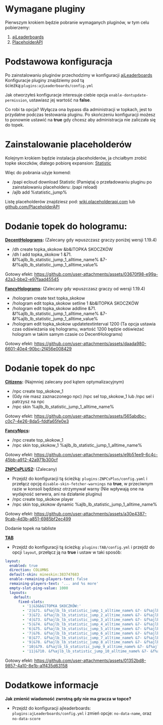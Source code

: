 # Wymagane pluginy

Pierwszym krokiem będzie pobranie wymaganych pluginów, w tym celu pobierzemy:
1. [ajLeaderboards](https://modrinth.com/plugin/ajleaderboards/versions)
2. [PlaceholderAPI](https://hangar.papermc.io/HelpChat/PlaceholderAPI/versions)

# Podstawowa konfiguracja 

Po zainstalowaniu pluginów przechodzimy w konfiguracji [ajLeaderboards](https://modrinth.com/plugin/ajleaderboards/versions)
Konfiguracje pluginy znajdziemy pod tą ścieżką:``plugins:ajLeaderboards/config.yml``

Jak otworzyłeś konfiguracje interesuje ciebie opcja ``enable-dontupdate-permission``, ustawiasz jej wartość na **false**.

Co robi ta opcja? Wyłącza ona bypass dla administracji w topkach, jest to przydatne podczas testowania pluginu. Po skończeniu konfiguracji możesz to ponownie ustawić na **true** gdy chcesz aby administracja nie zaliczała się do topek.

# Zainstalowanie placeholderów

Kolejnym krokiem będzie instalacja placeholderów, ja chciałbym zrobić topke skoczków, dlatego pobiorę expansion: [Statistic](https://api.extendedclip.com/expansions/statistic/)

Więc do pobrania użyje komend:
- /papi ecloud download Statistic (Pamiętaj o przeładowaniu pluginu po zainstalowaniu placeholderu: /papi reload)
- /ajlb add %statistic_jump%

Listę placeholderów znajdziesz pod: [wiki.placeholderapi.com](https://wiki.placeholderapi.com/users/placeholder-list/) lub [github.com/PlaceholderAPI](https://github.com/PlaceholderAPI/PlaceholderAPI/wiki/Placeholders)

# Dodanie topek do hologramu:

**[DecentHolograms](https://modrinth.com/plugin/decentholograms):** (Zalecany gdy wpuszczasz graczy poniżej wersji 1.19.4)

- /dh create topka_skokow &b&lTOPKA SKOCZKÓW
- /dh l add topka_skokow 1 &71. &f%ajlb_lb_statistic_jump_1_alltime_name% &7- &f%ajlb_lb_statistic_jump_1_alltime_value%

Gotowy efekt: https://github.com/user-attachments/assets/03670f98-e99a-42a3-bbe2-e97faad45545

**[FancyHolograms](https://modrinth.com/plugin/fancyholograms):** (Zalecany gdy wpuszczasz graczy od wersji 1.19.4)

- /hologram create text topka_skokow
- /hologram edit topka_skokow setline 1 &b&lTOPKA SKOCZKÓW
- /hologram edit topka_skokow addline &71. &f%ajlb_lb_statistic_jump_1_alltime_name% &7- &f%ajlb_lb_statistic_jump_1_alltime_value%
- /hologram edit topka_skokow updatetextinterval 1200 (Ta opcja ustawia czas odświeżania się hologramu, wartość 1200 będzie odświeżać hologram w takim samym czasie co DecentHolograms)

Gotowy efekt: https://github.com/user-attachments/assets/daada980-6601-40e4-90bc-2f456e008429

# Dodanie topek do npc

**[Citizens](https://ci.citizensnpcs.co/job/citizens2/):** (Najmniej zalecany pod kątem optymalizacyjnym)

- /npc create top_skokow_1
- (Gdy nie masz zaznaczonego npc) /npc sel top_skokow_1 lub /npc sel i patrzysz na npc
- /npc skin %ajlb_lb_statistic_jump_1_alltime_name%

Gotowy efekt: https://github.com/user-attachments/assets/565abdbc-c0c7-4e26-8da5-fddfa65fe0e3

**[FancyNpcs](https://modrinth.com/plugin/fancynpcs):**

- /npc create top_skokow_1
- /npc skin top_skokow_1 %ajlb_lb_statistic_jump_1_alltime_name%

Gotowy efekt: https://github.com/user-attachments/assets/e9b51ee9-6c4c-45bb-a912-42a971b300cf

**[ZNPCsPLUS2](https://modrinth.com/plugin/znpcsplus):** (Zalecany) 

- Przejdź do konfiguracji tą ścieżką: ``plugins:ZNPCsPlus/config.yaml`` i przełącz opcję ``disable-skin-fetcher-warnings`` na **true**, w przeciwnym razie w konsoli będziesz otrzymywał warny (Nie wpływają one na wydajność serwera, ani na działanie pluginu)
- /npc create top_skokow player
- /npc skin top_skokow dynamic %ajlb_lb_statistic_jump_1_alltime_name% 

Gotowy efekt: https://github.com/user-attachments/assets/a30e4387-9cab-4d3b-a851-6985bf2ec499

Dodanie topek na tabliste

**[TAB](https://modrinth.com/plugin/tab-was-taken)**

- Przejdź do konfiguracji tą ścieżką: ``plugins:TAB/config.yml`` i przejdź do opcji ``layout``, przełącz ją na **true** i ustaw w taki sposób:

```yml
layout:
  enabled: true
  direction: COLUMNS
  default-skin: mineskin:383747683
  enable-remaining-players-text: false
  remaining-players-text: '... and %s more'
  empty-slot-ping-value: 1000
  layouts:
    default:
      fixed-slots:
        - '1|&3&b&lTOPKA SKOCZKÓW:'
        - '2|&71. &f%ajlb_lb_statistic_jump_1_alltime_name% &7- &f%ajlb_lb_statistic_jump_1_alltime_value%'
        - '3|&72. &f%ajlb_lb_statistic_jump_2_alltime_name% &7- &f%ajlb_lb_statistic_jump_2_alltime_value%'
        - '4|&73. &f%ajlb_lb_statistic_jump_3_alltime_name% &7- &f%ajlb_lb_statistic_jump_3_alltime_value%'
        - '5|&74. &f%ajlb_lb_statistic_jump_4_alltime_name% &7- &f%ajlb_lb_statistic_jump_4_alltime_value%'
        - '6|&75. &f%ajlb_lb_statistic_jump_5_alltime_name% &7- &f%ajlb_lb_statistic_jump_5_alltime_value%'
        - '7|&76. &f%ajlb_lb_statistic_jump_6_alltime_name% &7- &f%ajlb_lb_statistic_jump_6_alltime_value%'
        - '8|&77. &f%ajlb_lb_statistic_jump_7_alltime_name% &7- &f%ajlb_lb_statistic_jump_7_alltime_value%'
        - '9|&78. &f%ajlb_lb_statistic_jump_8_alltime_name% &7- &f%ajlb_lb_statistic_jump_8_alltime_value%'
        - '10|&79. &f%ajlb_lb_statistic_jump_9_alltime_name% &7- &f%ajlb_lb_statistic_jump_9_alltime_value%'
        - '11|&710. &f%ajlb_lb_statistic_jump_10_alltime_name% &7- &f%ajlb_lb_statistic_jump_10_alltime_value%'
```
Gotowy efekt: https://github.com/user-attachments/assets/01352bd8-9857-4a10-8e1b-a1f435d63158

# Dodatkowe informacje

**Jak zmienić wiadomość zwrotną gdy nie ma gracza w topce?**

- Przejdź do konfiguracji ajleaderboards: ``plugins:ajLeaderboards/config.yml`` i zmień opcje: ``no-data-name``, oraz ``no-data-score``
